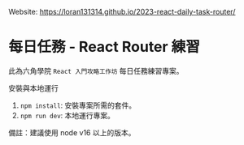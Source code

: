 Website: https://loran131314.github.io/2023-react-daily-task-router/

# 每日任務 - React Router 練習
此為六角學院 `React 入門攻略工作坊` 每日任務練習專案。

安裝與本地運行
1. `npm install`: 安裝專案所需的套件。
2. `npm run dev`: 本地運行專案。

備註：建議使用 node v16 以上的版本。
